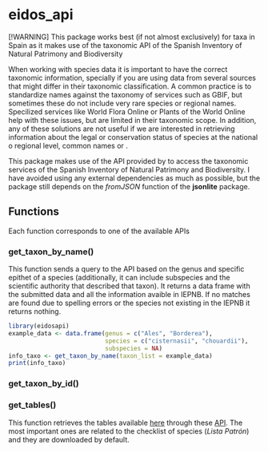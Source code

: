 # eidos_api

[!WARNING] This package works best (if not almost exclusively) for taxa in Spain as it makes use of the taxonomic API of the Spanish Inventory of Natural Patrimony and Biodiversity

When working with species data it is important to have the correct taxonomic information, specially if you are using data from several sources that might differ in their taxonomic classification. A common practice is to standardize names against the taxonomy of services such as GBIF, but sometimes these do not include very rare species or regional names. Specilized services like World Flora Online or Plants of the World Online help with these issues, but are limited in their taxonomic scope. In addition, any of these solutions are not useful if we are interested in retrieving information about the legal or conservation status of species at the national o regional level, common names or .

This package makes use of the API provided by to access the taxonomic services of the Spanish Inventory of Natural Patrimony and Biodiversity. I have avoided using any external dependencies as much as possible, but the package still depends on the *fromJSON* function of the **jsonlite** package.

## Functions

Each function corresponds to one of the available APIs

### get_taxon_by_name()

This function sends a query to the API based on the genus and specific epithet of a species (additionally, it can include subspecies and the scientific authority that described that taxon). It returns a data frame with the submitted data and all the information avaible in IEPNB. If no matches are found due to spelling errors or the species not existing in the IEPNB it returns nothing.

``` R
library(eidosapi)
example_data <- data.frame(genus = c("Ales", "Borderea"),
                           species = c("cisternasii", "chouardii"),
                           subspecies = NA)
info_taxo <- get_taxon_by_name(taxon_list = example_data)
print(info_taxo)
```

### get_taxon_by_id()

### get_tables()

This function retrieves the tables available [here](https://www.miteco.gob.es/es/biodiversidad/servicios/banco-datos-naturaleza/informacion-disponible/bdn_listas_patron.html) through these [API](https://iepnb.gob.es/recursos/servicios-interoperables/api-catalogo). The most important ones are related to the checklist of species (*Lista Patrón*) and they are downloaded by default.
